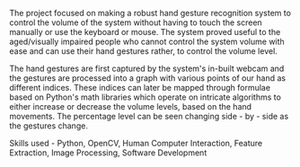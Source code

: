 The project focused on making a robust hand gesture recognition system to control the volume of the system without having to touch the screen manually or use the keyboard or mouse. The system proved useful to the aged/visually impaired people who cannot control the system volume with ease and can use their hand gestures rather, to control the volume level.

The hand gestures are first captured by the system's in-built webcam and the gestures are processed into a graph with various points of our hand as different indices. These indices can later be mapped through formulae based on Python's math libraries which operate on intricate algorithms to either increase or decrease the volume levels, based on the hand movements. The percentage level can be seen changing side - by - side as the gestures change.

Skills used - Python, OpenCV, Human Computer Interaction, Feature Extraction, Image Processing, Software Development 
